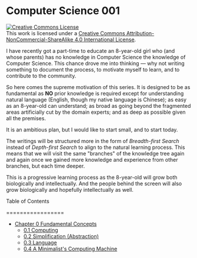 # Computer Science 001

<a rel="license" href="http://creativecommons.org/licenses/by-nc-sa/4.0/"><img alt="Creative Commons License" style="border-width:0" src="https://i.creativecommons.org/l/by-nc-sa/4.0/88x31.png" /></a><br />This work is licensed under a <a rel="license" href="http://creativecommons.org/licenses/by-nc-sa/4.0/">Creative Commons Attribution-NonCommercial-ShareAlike 4.0 International License</a>.

I have recently got a part-time to educate an 8-year-old girl who (and whose parents) has no knowledge in Computer Science the knowledge of Computer Science. This chance drove me into thinking — why not writing something to document the process, to motivate myself to learn, and to contribute to the community.

So here comes the supreme motivation of this series. It is designed to be as fundamental as **NO** prior knowledge is required except for understanding natural language (English, though my native language is Chinese); as easy as an 8-year-old can understand; as broad as going beyond the fragmented areas artificially cut by the domain experts; and as deep as possible given all the premises.

It is an ambitious plan, but I would like to start small, and to start today.

The writings will be structured more in the form of *Breadth-first Search* instead of *Depth-first Search* to align to the natural learning process. This means that we will visit the same "branches" of the knowledge tree again and again once we gained more knowledge and experience from other branches, but each time deeper.

This is a progressive learning process as the 8-year-old will grow both biologically and intellectually. And the people behind the screen will also grow biologically and hopefully intellectually as well. 

Table of Contents

=================

* [Chapter 0  Fundamental Concepts](./Chapter%200%20Fundamental%20Concepts/)
   * [0.1 Computing](./Chapter%200%20Fundamental%20Concepts/0.1%20Computing.md)
   * [0.2 Simplification (Abstraction)](./Chapter%200%20Fundamental%20Concepts/0.1%20Simplification%20(Abstraction).md)
   * [0.3 Language](./Chapter%200%20Fundamental%20Concepts/0.3%20Language.md)
   * [0.4 A Minimalist's Computing Machine](./Chapter%200%20Fundamental%20Concepts/0.4%20Computing%20Machine.md)

